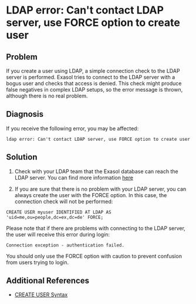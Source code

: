 # LDAP error: Can't contact LDAP server, use FORCE option to create user 
## Problem

If you create a user using LDAP, a simple connection check to the LDAP server is performed. Exasol tries to connect to the LDAP server with a bogus user and checks that access is denied. This check might produce false negatives in complex LDAP setups, so the error message is thrown, although there is no real problem.

## Diagnosis

If you receive the following error, you may be affected:


```
ldap error: Can't contact LDAP server, use FORCE option to create user 
```
## Solution

1. Check with your LDAP team that the Exasol database can reach the LDAP server. You can find more information [here](https://exasol.my.site.com/s/article/Manual-LDAP-Connection-Test)

2. If you are sure that there is no problem with your LDAP server, you can always create the user with the FORCE option. In this case, the connection check will not be performed:


```
CREATE USER myuser IDENTIFIED AT LDAP AS 'uid=me,ou=people,dc=ex,dc=de' FORCE; 
```
Please note that if there are problems with connecting to the LDAP server, the user will receive this error during login:
```markup
Connection exception - authentication failed.
```
You should only use the FORCE option with caution to prevent confusion from users trying to login.

## Additional References

* [CREATE USER Syntax](https://docs.exasol.com/sql/create_user.htm)
